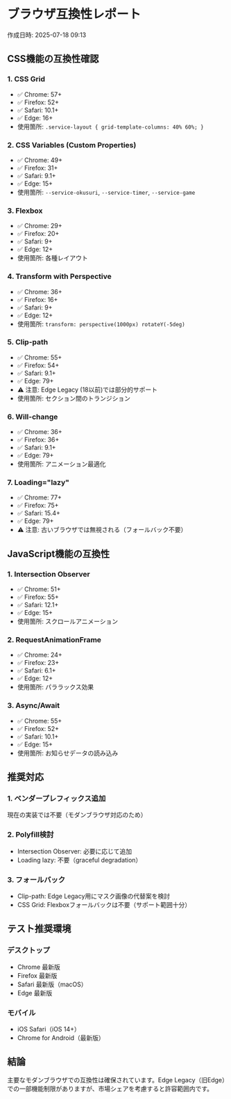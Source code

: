 # ブラウザ互換性レポート

作成日時: 2025-07-18 09:13

## CSS機能の互換性確認

### 1. CSS Grid
- ✅ Chrome: 57+
- ✅ Firefox: 52+
- ✅ Safari: 10.1+
- ✅ Edge: 16+
- 使用箇所: `.service-layout { grid-template-columns: 40% 60%; }`

### 2. CSS Variables (Custom Properties)
- ✅ Chrome: 49+
- ✅ Firefox: 31+
- ✅ Safari: 9.1+
- ✅ Edge: 15+
- 使用箇所: `--service-okusuri`, `--service-timer`, `--service-game`

### 3. Flexbox
- ✅ Chrome: 29+
- ✅ Firefox: 20+
- ✅ Safari: 9+
- ✅ Edge: 12+
- 使用箇所: 各種レイアウト

### 4. Transform with Perspective
- ✅ Chrome: 36+
- ✅ Firefox: 16+
- ✅ Safari: 9+
- ✅ Edge: 12+
- 使用箇所: `transform: perspective(1000px) rotateY(-5deg)`

### 5. Clip-path
- ✅ Chrome: 55+
- ✅ Firefox: 54+
- ✅ Safari: 9.1+
- ✅ Edge: 79+
- ⚠️ 注意: Edge Legacy (18以前)では部分的サポート
- 使用箇所: セクション間のトランジション

### 6. Will-change
- ✅ Chrome: 36+
- ✅ Firefox: 36+
- ✅ Safari: 9.1+
- ✅ Edge: 79+
- 使用箇所: アニメーション最適化

### 7. Loading="lazy"
- ✅ Chrome: 77+
- ✅ Firefox: 75+
- ✅ Safari: 15.4+
- ✅ Edge: 79+
- ⚠️ 注意: 古いブラウザでは無視される（フォールバック不要）

## JavaScript機能の互換性

### 1. Intersection Observer
- ✅ Chrome: 51+
- ✅ Firefox: 55+
- ✅ Safari: 12.1+
- ✅ Edge: 15+
- 使用箇所: スクロールアニメーション

### 2. RequestAnimationFrame
- ✅ Chrome: 24+
- ✅ Firefox: 23+
- ✅ Safari: 6.1+
- ✅ Edge: 12+
- 使用箇所: パララックス効果

### 3. Async/Await
- ✅ Chrome: 55+
- ✅ Firefox: 52+
- ✅ Safari: 10.1+
- ✅ Edge: 15+
- 使用箇所: お知らせデータの読み込み

## 推奨対応

### 1. ベンダープレフィックス追加
現在の実装では不要（モダンブラウザ対応のため）

### 2. Polyfill検討
- Intersection Observer: 必要に応じて追加
- Loading lazy: 不要（graceful degradation）

### 3. フォールバック
- Clip-path: Edge Legacy用にマスク画像の代替案を検討
- CSS Grid: Flexboxフォールバックは不要（サポート範囲十分）

## テスト推奨環境

### デスクトップ
- Chrome 最新版
- Firefox 最新版
- Safari 最新版（macOS）
- Edge 最新版

### モバイル
- iOS Safari（iOS 14+）
- Chrome for Android（最新版）

## 結論

主要なモダンブラウザでの互換性は確保されています。Edge Legacy（旧Edge）での一部機能制限がありますが、市場シェアを考慮すると許容範囲内です。